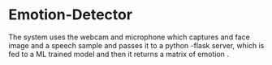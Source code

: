 # Emotion-Detector
The system uses the webcam and microphone which captures and face image and a speech sample and passes it to a python -flask server, which is fed to a ML trained model and then it returns a matrix of emotion .
